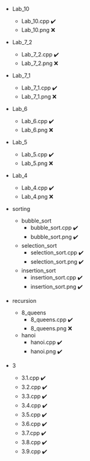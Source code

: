 - Lab_10
  - Lab_10.cpp ✔️
  - Lab_10.png ❌

- Lab_7_2
  - Lab_7_2.cpp ✔️
  - Lab_7_2.png ❌

- Lab_7_1
  - Lab_7_1.cpp ✔️
  - Lab_7_1.png ❌

- Lab_6
  - Lab_6.cpp ✔️
  - Lab_6.png ❌

- Lab_5
  - Lab_5.cpp ✔️
  - Lab_5.png ❌

- Lab_4
  - Lab_4.cpp ✔️
  - Lab_4.png ❌

- sorting
  - bubble_sort
    - bubble_sort.cpp ✔️
    - bubble_sort.png ✔️
  - selection_sort
    - selection_sort.cpp ✔️
    - selection_sort.png ✔️
  - insertion_sort
    - insertion_sort.cpp ✔️
    - insertion_sort.png ✔️

- recursion
  - 8_queens
    - 8_queens.cpp ✔️
    - 8_queens.png ❌
  - hanoi
    - hanoi.cpp ✔️
    - hanoi.png ✔️

- 3
  - 3.1.cpp ✔️
  - 3.2.cpp ✔️
  - 3.3.cpp ✔️
  - 3.4.cpp ✔️
  - 3.5.cpp ✔️
  - 3.6.cpp ✔️
  - 3.7.cpp ✔️
  - 3.8.cpp ✔️
  - 3.9.cpp ✔️
